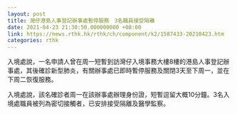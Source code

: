 ```yaml
---
layout: post
title: 灣仔港島人事登記辦事處暫停服務　3名職員接受隔離
date: 2021-04-23 21:30:50.000000000 +08:00
link: https://news.rthk.hk/rthk/ch/component/k2/1587433-20210423.htm
categories: rthk
---
```


入境處說，一名申請人曾在周一短暫到訪灣仔入境事務大樓8樓的港島人事登記辦事處，其後確診新型肺炎，有關辦事處已即時暫停服務及關閉3天至下周一，並在下周二恢復服務。

入境處說，該名確診者周一在該辦事處辦理身份證，短暫逗留大概10分鐘。3名入境處職員被列為密切接觸者，已安排接受隔離及醫學監察。
